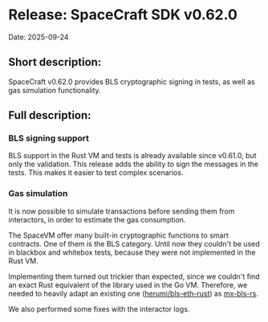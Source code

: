 # Release: SpaceCraft SDK v0.62.0

Date: 2025-09-24

## Short description:

SpaceCraft v0.62.0 provides BLS cryptographic signing in tests, as well as gas simulation functionality.


## Full description:

### BLS signing support

BLS support in the Rust VM and tests is already available since v0.61.0, but only the validation. This release adds the ability to sign the messages in the tests. This makes it easier to test complex scenarios.

### Gas simulation

It is now possible to simulate transactions before sending them from interactors, in order to estimate the gas consumption.



The SpaceVM offer many built-in cryptographic functions to smart contracts. One of them is the BLS category. Until now they couldn't be used in blackbox and whitebox tests, because they were not implemented in the Rust VM.

Implementing them turned out trickier than expected, since we couldn't find an exact Rust equivalent of the library used in the Go VM. Therefore, we needed to heavily adapt an existing one ([herumi/bls-eth-rust](https://github.com/herumi/bls-eth-rust)) as [mx-bls-rs](https://github.com/multiversx/mx-bls-rs).

We also performed some fixes with the interactor logs.
